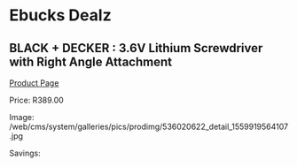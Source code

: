 
# Ebucks Dealz
## BLACK + DECKER : 3.6V Lithium Screwdriver with Right Angle Attachment
[Product Page](https://www.ebucks.com/web/shop/productSelected.do?prodId=536020622&catId=1158500560)

Price: R389.00

Image: /web/cms/system/galleries/pics/prodimg/536020622_detail_1559919564107.jpg

Savings: 


	